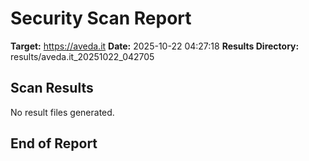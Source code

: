 # Security Scan Report

**Target:** https://aveda.it
**Date:** 2025-10-22 04:27:18
**Results Directory:** results/aveda.it_20251022_042705

## Scan Results

No result files generated.

## End of Report
